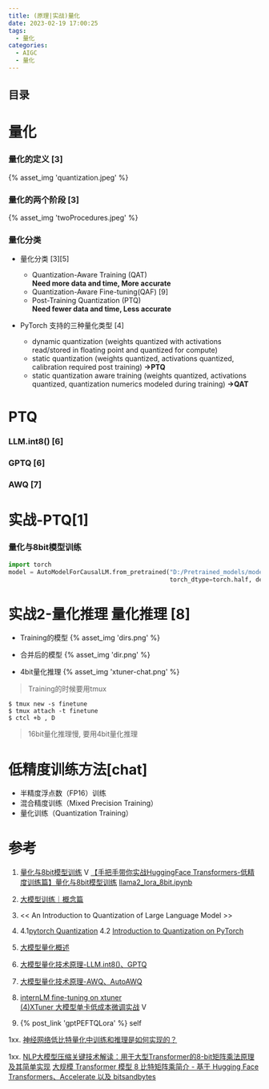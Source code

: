 ```yaml
---
title: (原理|实战)量化
date: 2023-02-19 17:00:25
tags:
  - 量化
categories: 
  - AIGC
  - 量化  
---
```


<p></p>
<!-- more -->

## 目录
<!-- toc -->

# 量化
### 量化的定义  [3]
{% asset_img 'quantization.jpeg' %}

### 量化的两个阶段  [3]
{% asset_img 'twoProcedures.jpeg' %}


### 量化分类
+ 量化分类 [3][5]
  + Quantization-Aware Training (QAT)  
    **Need more data and time, More accurate**
  + Quantization-Aware Fine-tuning(QAF)   [9]
  + Post-Training Quantization (PTQ)  
    **Need fewer data and time, Less accurate**

+  PyTorch 支持的三种量化类型 [4]
   - dynamic quantization (weights quantized with activations read/stored in floating point and quantized for compute)
   - static quantization (weights quantized, activations quantized, calibration required post training)    **->PTQ**
   - static quantization aware training (weights quantized, activations quantized, quantization numerics modeled during training)   **->QAT**


# PTQ
### LLM.int8() [6]
### GPTQ [6]
### AWQ [7]

# 实战-PTQ[1]
###  量化与8bit模型训练
``` python
import torch
model = AutoModelForCausalLM.from_pretrained("D:/Pretrained_models/modelscope/Llama-2-7b-ms", low_cpu_mem_usage=True, 
                                             torch_dtype=torch.half, device_map="auto", load_in_8bit=True)
```

# 实战2-量化推理 量化推理 [8]
+ Training的模型
{% asset_img 'dirs.png' %}

+ 合并后的模型
{% asset_img 'dir.png' %}

+ 4bit量化推理
{% asset_img 'xtuner-chat.png' %}

> Training的时候要用tmux
``` shell
$ tmux new -s finetune
$ tmux attach -t finetune
$ ctcl +b , D
```

> 16bit量化推理慢,  要用4bit量化推理



# 低精度训练方法[chat]

+ 半精度浮点数（FP16）训练
+ 混合精度训练（Mixed Precision Training）
+ 量化训练（Quantization Training）

# 参考
1.  [ 量化与8bit模型训练](https://www.bilibili.com/video/BV1EN411g7Yn/) V
    [【手把手带你实战HuggingFace Transformers-低精度训练篇】量化与8bit模型训练](https://www.bilibili.com/video/BV1EN411g7Yn/)
   [llama2_lora_8bit.ipynb](https://github.com/www6v/transformers-code/blob/master/04-Kbit%20Training/26-8bits_training/llama2_lora_8bit.ipynb)
2. [大模型训练｜概念篇](https://zhuanlan.zhihu.com/p/649460612)
3. << An Introduction to Quantization of Large Language Model >> 
4. 4.1[pytorch Quantization](https://pytorch.org/docs/stable/quantization.html)
   4.2 [Introduction to Quantization on PyTorch](https://pytorch.org/blog/introduction-to-quantization-on-pytorch/) 
5. [大模型量化概述](https://zhuanlan.zhihu.com/p/662881352)
6. [大模型量化技术原理-LLM.int8()、GPTQ](https://zhuanlan.zhihu.com/p/680212402)
7. [大模型量化技术原理-AWQ、AutoAWQ](https://zhuanlan.zhihu.com/p/681578090)

8. [internLM fine-tuning on xtuner](https://github.com/www6v/tutorial/tree/main/xtuner)   
   [(4)XTuner 大模型单卡低成本微调实战](https://www.bilibili.com/video/BV1yK4y1B75J/) V
9. {% post_link 'gptPEFTQLora' %}   self

1xx. [神经网络低比特量化中训练和推理是如何实现的？](https://www.zhihu.com/question/510246227)

1xx. [NLP大模型压缩关键技术解读：用于大型Transformer的8-bit矩阵乘法原理及其简单实现](https://mp.weixin.qq.com/s?__biz=MzAxMjc3MjkyMg==&mid=2648399136&idx=1&sn=bd0a7237940c2ac800e06ae6d247349e)
   [大规模 Transformer 模型 8 比特矩阵乘简介 - 基于 Hugging Face Transformers、Accelerate 以及 bitsandbytes ](https://huggingface.co/blog/zh/hf-bitsandbytes-integration)
   
   

